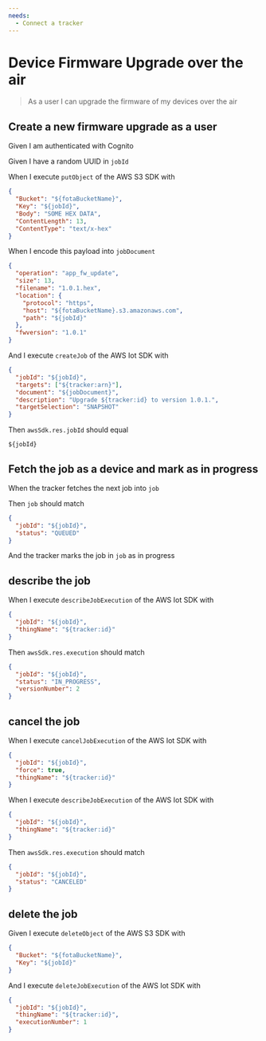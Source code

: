 ```yaml
---
needs:
  - Connect a tracker
---
```


# Device Firmware Upgrade over the air

> As a user I can upgrade the firmware of my devices over the air

## Create a new firmware upgrade as a user

Given I am authenticated with Cognito

Given I have a random UUID in `jobId`

When I execute `putObject` of the AWS S3 SDK with

```json
{
  "Bucket": "${fotaBucketName}",
  "Key": "${jobId}",
  "Body": "SOME HEX DATA",
  "ContentLength": 13,
  "ContentType": "text/x-hex"
}
```

When I encode this payload into `jobDocument`

```json
{
  "operation": "app_fw_update",
  "size": 13,
  "filename": "1.0.1.hex",
  "location": {
    "protocol": "https",
    "host": "${fotaBucketName}.s3.amazonaws.com",
    "path": "${jobId}"
  },
  "fwversion": "1.0.1"
}
```

And I execute `createJob` of the AWS Iot SDK with

```json
{
  "jobId": "${jobId}",
  "targets": ["${tracker:arn}"],
  "document": "${jobDocument}",
  "description": "Upgrade ${tracker:id} to version 1.0.1.",
  "targetSelection": "SNAPSHOT"
}
```

Then `awsSdk.res.jobId` should equal

```
${jobId}
```

## Fetch the job as a device and mark as in progress

When the tracker fetches the next job into `job`

Then `job` should match

```json
{
  "jobId": "${jobId}",
  "status": "QUEUED"
}
```

And the tracker marks the job in `job` as in progress

## describe the job

When I execute `describeJobExecution` of the AWS Iot SDK with

```json
{
  "jobId": "${jobId}",
  "thingName": "${tracker:id}"
}
```

Then `awsSdk.res.execution` should match

```json
{
  "jobId": "${jobId}",
  "status": "IN_PROGRESS",
  "versionNumber": 2
}
```

## cancel the job

When I execute `cancelJobExecution` of the AWS Iot SDK with

```json
{
  "jobId": "${jobId}",
  "force": true,
  "thingName": "${tracker:id}"
}
```

When I execute `describeJobExecution` of the AWS Iot SDK with

```json
{
  "jobId": "${jobId}",
  "thingName": "${tracker:id}"
}
```

Then `awsSdk.res.execution` should match

```json
{
  "jobId": "${jobId}",
  "status": "CANCELED"
}
```

## delete the job

Given I execute `deleteObject` of the AWS S3 SDK with

```json
{
  "Bucket": "${fotaBucketName}",
  "Key": "${jobId}"
}
```

And I execute `deleteJobExecution` of the AWS Iot SDK with

```json
{
  "jobId": "${jobId}",
  "thingName": "${tracker:id}",
  "executionNumber": 1
}
```
